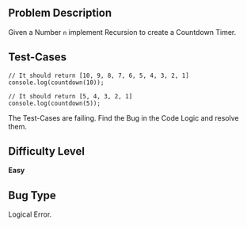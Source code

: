 ## Problem Description

Given a Number `n` implement Recursion to create a Countdown Timer.

## Test-Cases 

```
// It should return [10, 9, 8, 7, 6, 5, 4, 3, 2, 1]
console.log(countdown(10));

// It should return [5, 4, 3, 2, 1]
console.log(countdown(5));
```

The Test-Cases are failing. Find the Bug in the Code Logic and resolve them. 

## Difficulty Level 

<b>Easy</b>

## Bug Type 

Logical Error.
